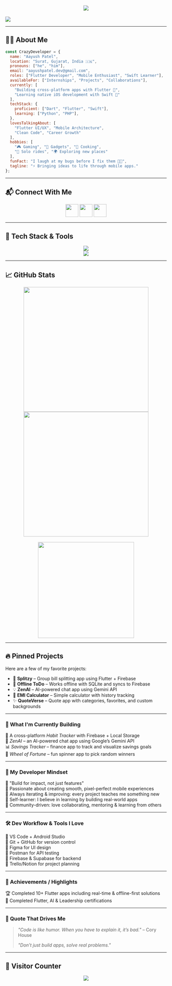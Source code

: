 <h1 align="center">
  <img src="https://readme-typing-svg.herokuapp.com/?font=Righteous&size=35&center=true&vCenter=true&width=500&height=70&duration=4000&lines=Hey+There!+👋;+I'm+Aayush+Patel!;+Flutter+Developer+From+India!;&color=42b883" />
</h1>

<img src="https://res.cloudinary.com/superfolio/image/upload/v1620689979/68747470733a2f2f692e70696e696d672e636f6d2f6f726967696e616c732f63362f33332f63322f63363333633230656465383266306530636564376435373064626533613166332e676966_yjuh2s.gif"/>

---

## 🙋‍♂️ About Me

```javascript
const CrazyDeveloper = {
  name: "Aayush Patel",
  location: "Surat, Gujarat, India 🇮🇳",
  pronouns: ["he", "him"],
  email: "aayushpatel.dev@gmail.com",
  roles: ["Flutter Developer", "Mobile Enthusiast", "Swift Learner"],
  availableFor: ["Internships", "Projects", "Collaborations"],
  currently: [
    "Building cross-platform apps with Flutter 💙",
    "Learning native iOS development with Swift 🍏"
  ],
  techStack: {
    proficient: ["Dart", "Flutter", "Swift"],
    learning: ["Python", "PHP"],
  },
  lovesTalkingAbout: [
    "Flutter UI/UX", "Mobile Architecture", 
    "Clean Code", "Career Growth"
  ],
  hobbies: [
    "🎮 Gaming", "📱 Gadgets", "🍳 Cooking",
    "🛵 Solo rides", "🌍 Exploring new places"
  ],
  funFact: "I laugh at my bugs before I fix them 🐞😂",
  tagline: "⚡ Bringing ideas to life through mobile apps."
};
```
---

## 📬 Connect With Me

<p align="center">
  <a href="https://github.com/Aayush014"><img src="https://skillicons.dev/icons?i=github" width="40" /></a>
  <a href="https://www.linkedin.com/in/aayush-patel-b55390296/"><img src="https://skillicons.dev/icons?i=linkedin" width="40" /></a>
  <a href="https://discordapp.com/users/822812589624393749"><img src="https://skillicons.dev/icons?i=discord" width="40" /></a>
</p>

---

## 🧰 Tech Stack & Tools

<div align="center">
  <img src="https://skillicons.dev/icons?i=dart,flutter,swift,c,cpp,java,python,php,sqlite" />
  <br />
  <img src="https://skillicons.dev/icons?i=firebase,supabase,vscode,androidstudio,figma,postman,github,netlify,vercel,dotnet" />
</div>

---

## 📈 GitHub Stats

<div align="center">
  <img src="https://github-readme-stats.vercel.app/api?username=AayushDev014&theme=vue-dark&show_icons=true&rank_icon=github&hide_border=true&count_private=true" width="390" />
  <img src="https://github-readme-streak-stats.herokuapp.com?user=AayushDev014&theme=vue-dark&hide_border=true" width="390" />
  <br/><br/>
  <img src="https://github-readme-stats.vercel.app/api/top-langs/?username=AayushDev014&layout=donut-vertical&theme=vue-dark&hide_border=true" width="300" />
</div>

---

## 🔥 Pinned Projects

Here are a few of my favorite projects:

* 📱 **Splitzy** – Group bill splitting app using Flutter + Firebase
* 📝 **Offline ToDo** – Works offline with SQLite and syncs to Firebase
* 💡 **ZenAI** – AI-powered chat app using Gemini API
* 🎯 **EMI Calculator** – Simple calculator with history tracking
* ✨ **QuoteVerse** – Quote app with categories, favorites, and custom backgrounds

---

### 🚧 What I'm Currently Building

🚀 A cross-platform *Habit Tracker* with Firebase + Local Storage  
🧠 *ZenAI* – an AI-powered chat app using Google’s Gemini API  
📊 *Savings Tracker* – finance app to track and visualize savings goals  
🎡 *Wheel of Fortune* – fun spinner app to pick random winners

---

### 🧠 My Developer Mindset

🧩 "Build for impact, not just features"  
📱 Passionate about creating smooth, pixel-perfect mobile experiences  
🔁 Always iterating & improving: every project teaches me something new  
🌱 Self-learner: I believe in learning by building real-world apps  
🤝 Community-driven: love collaborating, mentoring & learning from others

---

### 🛠️ Dev Workflow & Tools I Love

🔹 VS Code + Android Studio  
🔹 Git + GitHub for version control  
🔹 Figma for UI design  
🔹 Postman for API testing  
🔹 Firebase & Supabase for backend  
🔹 Trello/Notion for project planning  

---

### 🥇 Achievements / Highlights

🏆 Completed 10+ Flutter apps including real-time & offline-first solutions  
📜 Completed Flutter, AI & Leadership certifications  

---

### 💬 Quote That Drives Me

> *"Code is like humor. When you have to explain it, it’s bad."* – Cory House
> 
> *"Don’t just build apps, solve real problems."*

---

## 🧭 Visitor Counter

<p align="center">
  <img src="https://profile-counter.glitch.me/AayushDev014/count.svg" />
</p>
